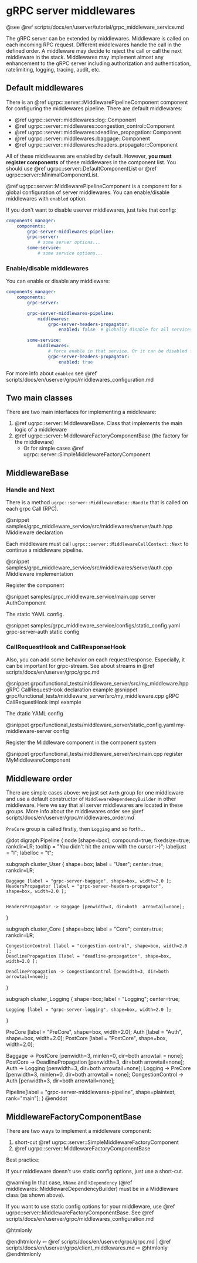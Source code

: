 # gRPC server middlewares

@see @ref scripts/docs/en/userver/tutorial/grpc_middleware_service.md

The gRPC server can be extended by middlewares.
Middleware is called on each incoming RPC request.
Different middlewares handle the call in the defined order.
A middleware may decide to reject the call or call the next middleware in the stack.
Middlewares may implement almost any enhancement to the gRPC server including authorization
and authentication, ratelimiting, logging, tracing, audit, etc.

## Default middlewares

There is an @ref ugrpc::server::MiddlewarePipelineComponent component for configuring the middlewares pipeline. 
There are default middlewares:
 - @ref ugrpc::server::middlewares::log::Component
 - @ref ugrpc::server::middlewares::congestion_control::Component
 - @ref ugrpc::server::middlewares::deadline_propagation::Component
 - @ref ugrpc::server::middlewares::baggage::Component
 - @ref ugrpc::server::middlewares::headers_propagator::Component

All of these middlewares are enabled by default. However, **you must register components** of these middlewares in the component list.
You should use @ref ugrpc::server::DefaultComponentList or @ref ugrpc::server::MinimalComponentList.

@ref ugrpc::server::MiddlewarePipelineComponent is a component for a global configuration of server middlewares. You can enable/disable middlewares with `enabled` option.

If you don't want to disable userver middlewares, just take that config:

```yaml
components_manager:
    components:
        grpc-server-middlewares-pipeline:
        grpc-server:
            # some server options...
        some-service:
            # some service options...
```

### Enable/disable middlewares

You can enable or disable any middleware:

```yaml
components_manager:
    components:
        grpc-server:

        grpc-server-middlewares-pipeline:
            middlewares:
                grpc-server-headers-propagator:
                    enabled: false  # globally disable for all services

        some-service:
            middlewares:
                # force enable in that service. Or it can be disabled for special service
                grpc-server-headers-propagator:
                    enabled: true

```

For more info about `enabled` see @ref scripts/docs/en/userver/grpc/middlewares_configuration.md

## Two main classes

There are two main interfaces for implementing a middleware:
1. @ref ugrpc::server::MiddlewareBase. Class that implements the main logic of a middleware
2. @ref ugrpc::server::MiddlewareFactoryComponentBase (the factory for the middleware)
    * Or for simple cases @ref ugrpc::server::SimpleMiddlewareFactoryComponent

## MiddlewareBase

### Handle and Next

There is a method `ugrpc::server::MiddlewareBase::Handle` that is called on each grpc Call (RPC).

@snippet samples/grpc_middleware_service/src/middlewares/server/auth.hpp Middleware declaration

Each middleware must call `ugrpc::server::MiddlewareCallContext::Next` to continue a middleware pipeline.

@snippet samples/grpc_middleware_service/src/middlewares/server/auth.cpp Middleware implementation

Register the component

@snippet samples/grpc_middleware_service/main.cpp server AuthComponent

The static YAML config.

@snippet samples/grpc_middleware_service/configs/static_config.yaml grpc-server-auth static config

### CallRequestHook and CallResponseHook

Also, you can add some behavior on each request/response. Especially, it can be important for grpc-stream. See about streams in @ref scripts/docs/en/userver/grpc/grpc.md

@snippet grpc/functional_tests/middleware_server/src/my_middleware.hpp gRPC CallRequestHook declaration example
@snippet grpc/functional_tests/middleware_server/src/my_middleware.cpp gRPC CallRequestHook impl example

The dtatic YAML config

@snippet grpc/functional_tests/middleware_server/static_config.yaml my-middleware-server config

Register the Middleware component in the component system

@snippet grpc/functional_tests/middleware_server/src/main.cpp register MyMiddlewareComponent

## Middleware order

There are simple cases above: we just set `Auth` group for one middleware and use a default constructor of `MiddlewareDependencyBuilder` in other middleware.
Here we say that all server middlewares are located in these groups.
More info about the middlewares order see @ref scripts/docs/en/userver/grpc/middlewares_order.md

`PreCore` group is called firstly, then `Logging` and so forth...

@dot
digraph Pipeline {
  node [shape=box];
  compound=true;
  fixedsize=true;
  rankdir=LR;
  tooltip = "You didn't hit the arrow with the cursor :-)";
  labeljust = "l";
  labelloc = "t";

  subgraph cluster_User {
    shape=box;
    label = "User";
    center=true;
    rankdir=LR;

    Baggage [label = "grpc-server-baggage", shape=box, width=2.0 ];
    HeadersPropagator [label = "grpc-server-headers-propagator", shape=box, width=2.0 ];


    HeadersPropagator -> Baggage [penwidth=3, dir=both  arrowtail=none];
  }

  subgraph cluster_Core {
    shape=box;
    label = "Core";
    center=true;
    rankdir=LR;

    CongestionControl [label = "congestion-control", shape=box, width=2.0 ];
    DeadlinePropagation [label = "deadline-propagation", shape=box, width=2.0 ];

    DeadlinePropagation -> CongestionControl [penwidth=3, dir=both  arrowtail=none];
  }

  subgraph cluster_Logging {
    shape=box;
    label = "Logging";
    center=true;

    Logging [label = "grpc-server-logging", shape=box, width=2.0 ];
  }

  PreCore [label = "PreCore", shape=box, width=2.0];
  Auth [label = "Auth", shape=box, width=2.0];
  PostCore [label = "PostCore", shape=box, width=2.0];


  Baggage -> PostCore [penwidth=3, minlen=0, dir=both arrowtail = none];
  PostCore -> DeadlinePropagation [penwidth=3, dir=both  arrowtail=none];
  Auth -> Logging [penwidth=3, dir=both  arrowtail=none];
  Logging -> PreCore [penwidth=3, minlen=0, dir=both arrowtail = none];
  CongestionControl -> Auth [penwidth=3, dir=both  arrowtail=none];

  Pipeline[label = "grpc-server-middlewares-pipeline", shape=plaintext, rank="main"];
}
@enddot

## MiddlewareFactoryComponentBase

There are two ways to implement a middleware component:
1. short-cut @ref ugrpc::server::SimpleMiddlewareFactoryComponent
2. @ref ugrpc::server::MiddlewareFactoryComponentBase

Best practice:

If your middleware doesn't use static config options, just use a short-cut.

@warning In that case, `kName` and `kDependency` (@ref middlewares::MiddlewareDependencyBuilder) must be in a Middleware class (as shown above).

If you want to use static config options for your middleware, use @ref ugrpc::server::MiddlewareFactoryComponentBase. See @ref scripts/docs/en/userver/grpc/middlewares_configuration.md

@htmlonly <div class="bottom-nav"> @endhtmlonly
⇦ @ref scripts/docs/en/userver/grpc/grpc.md | @ref scripts/docs/en/userver/grpc/client_middlewares.md ⇨
@htmlonly </div> @endhtmlonly
